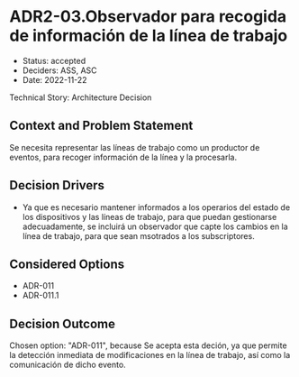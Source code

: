 # ADR2-03.Observador para recogida de información de la línea de trabajo

* Status: accepted
* Deciders: ASS, ASC
* Date: 2022-11-22

Technical Story: Architecture Decision

## Context and Problem Statement

Se necesita representar las líneas de trabajo como un productor de eventos, para recoger información de la línea y la procesarla.

## Decision Drivers

* Ya que es necesario mantener informados a los operarios del estado de los dispositivos y las líneas de trabajo, para que puedan gestionarse adecuadamente, se incluirá un observador que capte los cambios en la línea de trabajo, para que sean msotrados a los subscriptores.

## Considered Options

* ADR-011
* ADR-011.1

## Decision Outcome

Chosen option: "ADR-011", because Se acepta esta deción, ya que permite la detección inmediata de modificaciones en la línea de trabajo, así como la comunicación de dicho evento.
